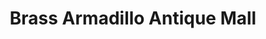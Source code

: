 ---
title: "Brass Armadillo Antique Mall"
url: /grain-valley/brass-armadillo-antique-mall/
shop: antiques
---